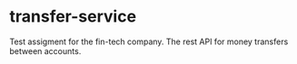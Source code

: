 # transfer-service
Test assigment for the fin-tech company. The rest API for money transfers between accounts.
